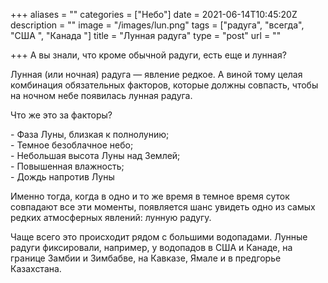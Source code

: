 +++
aliases = ""
categories = ["Небо"]
date = 2021-06-14T10:45:20Z
description = ""
image = "/images/lun.png"
tags = ["радуга", "всегда", "США ", "Канада "]
title = "Лунная радуга"
type = "post"
url = ""

+++
А вы знали, что кроме обычной радуги, есть еще и лунная?  
  
Лунная (или ночная) радуга — явление редкое. А виной тому целая комбинация обязательных факторов, которые должны совпасть, чтобы на ночном небе появилась лунная радуга.  
  
Что же это за факторы?   
  
\- Фаза Луны, близкая к полнолунию;  
\- Темное безоблачное небо;  
\- Небольшая высота Луны над Землей;  
\- Повышенная влажность;  
\- Дождь напротив Луны  
  
Именно тогда, когда в одно и то же время в темное время суток совпадают все эти моменты, появляется шанс увидеть одно из самых редких атмосферных явлений: лунную радугу.  
  
Чаще всего это происходит рядом с большими водопадами. Лунные радуги фиксировали, например, у водопадов в США и Канаде, на границе Замбии и Зимбабве, на Кавказе, Ямале и в предгорье Казахстана.